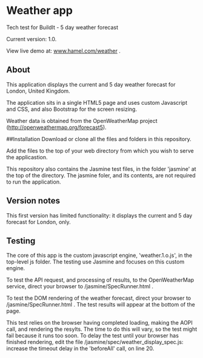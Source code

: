 # Weather app
Tech test for BuildIt - 5 day weather forecast

Current version: 1.0.

View live demo at: www.hamel.com/weather .

## About
This application displays the current and 5 day weather forecast for London, United Kingdom.

The application sits in a single HTML5 page and uses custom Javascript and CSS, and also Bootstrap for the screen resizing.

Weather data is obtained from the OpenWeatherMap project (http://openweathermap.org/forecast5).

##Installation
Download or clone all the files and folders in this repository.

Add the files to the top of your web directory from which you wish to serve the applicastion.

This repository also contains the Jasmine test files, in the folder 'jasmine' at the top of the directory. The jasmine foler, and its contents, are not required to run the application.

## Version notes
This first version has limited functionality: it displays the current and 5 day forecast for London, only.

## Testing
The core of this app is the custom javascript engine, 'weather.1.o.js', in the top-level js folder.  The testing use Jasmine and focuses on this custom engine.

To test the API request, and processing of results, to the OpenWeatherMap service, direct your browser to <your wwww home directoy>/jasmine/SpecRunner.html .

To test the DOM rendering of the weather forecast, direct your browser to <your wwww home directoy>/jasmine/SpecRunner.html . The test results will appear at the bottom of the page.

This test relies on the browser having completed loading, making the AOPI call, and rendering the resylts. The time to do this will vary, so the test might fail because it runs too soon. To delay the test until your browser has finished rendering, edit the file /jasmine/spec/weather_display_spec.js: increase the timeout delay in the 'beforeAll' call, on line 20.




